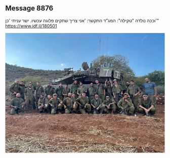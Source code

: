 ## Message 8876

וככה נולדה "טקילה":
המג"ד התקשר: 'אני צריך שתקים פלוגה עכשיו. ישר עניתי 'כן'"
https://www.idf.il/180501

![Photo](./8876/8876_photo.jpg)

